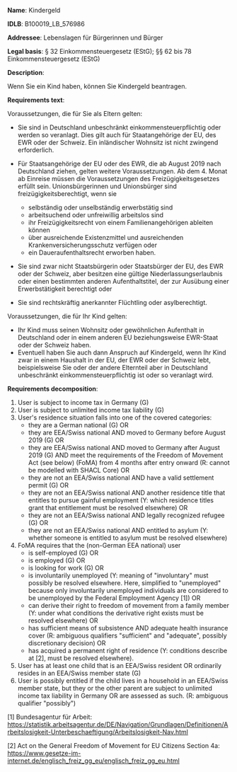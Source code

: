 <b>Name</b>: Kindergeld

<b>IDLB</b>: B100019_LB_576986

<b>Addressee</b>: Lebenslagen für Bürgerinnen und Bürger

<b>Legal basis</b>: § 32 Einkommensteuergesetz (EStG); §§ 62 bis 78 Einkommensteuergesetz (EStG)

<b>Description</b>: 

Wenn Sie ein Kind haben, können Sie Kindergeld beantragen.

<b>Requirements text</b>:

Voraussetzungen, die für Sie als Eltern gelten:

  * Sie sind in Deutschland unbeschränkt einkommensteuerpflichtig oder werden so veranlagt. Dies gilt auch für Staatangehörige der EU, des EWR oder der Schweiz. Ein inländischer Wohnsitz ist nicht zwingend erforderlich.
  * Für Staatsangehörige der EU oder des EWR, die ab August 2019 nach Deutschland ziehen, gelten weitere Voraussetzungen. Ab dem 4. Monat ab Einreise müssen die Voraussetzungen des Freizügigkeitsgesetzes erfüllt sein. Unionsbürgerinnen und Unionsbürger sind freizügigkeitsberechtigt, wenn sie 
    * selbständig oder unselbständig erwerbstätig sind
    * arbeitsuchend oder unfreiwillig arbeitslos sind
    * ihr Freizügigkeitsrecht von einem Familienangehörigen ableiten können
    * über ausreichende Existenzmittel und ausreichenden Krankenversicherungsschutz verfügen oder
    * ein Daueraufenthaltsrecht erworben haben.

  * Sie sind zwar nicht Staatsbürgerin oder Staatsbürger der EU, des EWR oder der Schweiz, aber besitzen eine gültige Niederlassungserlaubnis oder einen bestimmten anderen Aufenthaltstitel, der zur Ausübung einer Erwerbstätigkeit berechtigt oder
  * Sie sind rechtskräftig anerkannter Flüchtling oder asylberechtigt.

Voraussetzungen, die für Ihr Kind gelten:

  * Ihr Kind muss seinen Wohnsitz oder gewöhnlichen Aufenthalt in Deutschland oder in einem anderen EU beziehungsweise EWR-Staat oder der Schweiz haben.
  * Eventuell haben Sie auch dann Anspruch auf Kindergeld, wenn Ihr Kind zwar in einem Haushalt in der EU, der EWR oder der Schweiz lebt, beispielsweise Sie oder der andere Elternteil aber in Deutschland unbeschränkt einkommensteuerpflichtig ist oder so veranlagt wird.

<b>Requirements decomposition</b>:

1. User is subject to income tax in Germany (G)
2. User is subject to unlimited income tax liability (G)
4. User's residence situation falls into one of the covered categories:
    - they are a German national (G) OR
    - they are EEA/Swiss national AND moved to Germany before August 2019 (G) OR
    - they are EEA/Swiss national AND moved to Germany after August 2019 (G) AND meet the requirements of the Freedom of Movement Act (see below) (FoMA) from 4 months after entry onward (R: cannot be modelled with SHACL Core) OR
    - they are not an EEA/Swiss national AND have a valid settlement permit (G) OR
    - they are not an EEA/Swiss national AND another residence title that entitles to pursue gainful employment (Y: which residence titles grant that entitlement must be resolved elsewhere) OR
    - they are not an EEA/Swiss national AND legally recognized refugee (G) OR
    - they are not an EEA/Swiss national AND entitled to asylum (Y: whether someone is entitled to asylum must be resolved elsewhere)
5. FoMA requires that the (non-German EEA national) user
    - is self-employed (G) OR 
    - is employed (G) OR
    - is looking for work (G) OR
    - is involuntarily unemployed (Y: meaning of "involuntary" must possibly be resolved elsewhere. Here, simplified to "unemployed" because only involuntarily unemployed individuals are considered to be unemployed by the Federal Employment Agency [1]) OR
    - can derive their right to freedom of movement from a family member (Y: under what conditions the derivative right exists must be resolved elsewhere) OR
    - has sufficient means of subsistence AND adequate health insurance cover (R: ambiguous qualifiers "sufficient" and "adequate", possibly discretionary decision) OR
    - has acquired a permanent right of residence (Y: conditions describe at [2], must be resolved elsewhere). 
6. User has at least one child that is an EEA/Swiss resident OR ordinarily resides in an EEA/Swiss member state (G)
7. User is possibly entitled if the child lives in a household in an EEA/Swiss member state, but they or the other parent are subject to unlimited income tax liability in Germany OR are assessed as such. (R: ambiguous qualifier "possibly")

[1] Bundesagentur für Arbeit: https://statistik.arbeitsagentur.de/DE/Navigation/Grundlagen/Definitionen/Arbeitslosigkeit-Unterbeschaeftigung/Arbeitslosigkeit-Nav.html

[2] Act on the General Freedom of Movement for EU Citizens Section 4a: https://www.gesetze-im-internet.de/englisch_freiz_gg_eu/englisch_freiz_gg_eu.html
